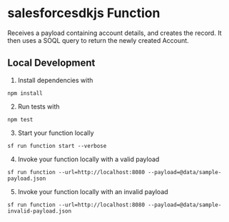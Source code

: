 # salesforcesdkjs Function

Receives a payload containing account details, and creates the record. It then uses a SOQL query to return the newly created Account.

## Local Development

1. Install dependencies with

```
npm install
```

2. Run tests with

```
npm test
```

3. Start your function locally

```
sf run function start --verbose
```

4. Invoke your function locally with a valid payload

```
sf run function --url=http://localhost:8080 --payload=@data/sample-payload.json
```

5. Invoke your function locally with an invalid payload

```
sf run function --url=http://localhost:8080 --payload=@data/sample-invalid-payload.json
```

